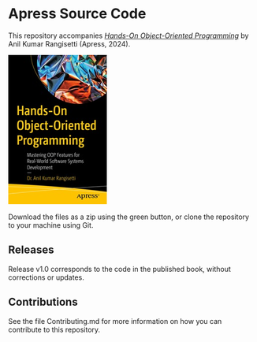 # Apress Source Code

This repository accompanies [*Hands-On Object-Oriented Programming*](https://www.link.springer.com/book/10.1007/979-8-8688-0524-0) by Anil Kumar Rangisetti (Apress, 2024).

[comment]: #cover
![Cover image](979-8-8688-0523-3.jpg)

Download the files as a zip using the green button, or clone the repository to your machine using Git.

## Releases

Release v1.0 corresponds to the code in the published book, without corrections or updates.

## Contributions

See the file Contributing.md for more information on how you can contribute to this repository.